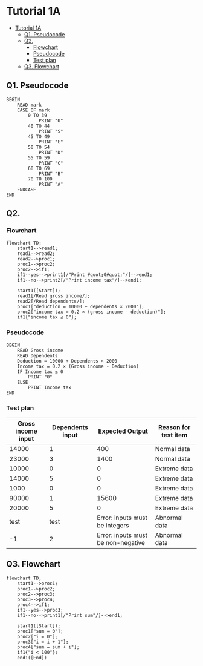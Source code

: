 # Tutorial 1A

- [Tutorial 1A](#tutorial-1a)
  - [Q1. Pseudocode](#q1-pseudocode)
  - [Q2.](#q2)
    - [Flowchart](#flowchart)
    - [Pseudocode](#pseudocode)
    - [Test plan](#test-plan)
  - [Q3. Flowchart](#q3-flowchart)

## Q1. Pseudocode

```
BEGIN
    READ mark
    CASE OF mark
        0 TO 39
            PRINT "U"
        40 TO 44
            PRINT "S"
        45 TO 49
            PRINT "E"
        50 TO 54 
            PRINT "D"
        55 TO 59
            PRINT "C"
        60 TO 69
            PRINT "B"
        70 TO 100
            PRINT "A"
    ENDCASE
END
```

## Q2.

### Flowchart

```mermaid
flowchart TD;
    start1-->read1;
    read1-->read2;
    read2-->proc1;
    proc1-->proc2;
    proc2-->if1;
    if1--yes-->print1[/"Print #quot;0#quot;"/]-->end1;
    if1--no-->print2[/"Print income tax"/]-->end1;

    start1([Start]);
    read1[/Read gross income/];
    read2[/Read dependents/];
    proc1["deduction = 10000 + dependents × 2000"];
    proc2["income tax = 0.2 × (gross income - deduction)"];
    if1{"income tax ≤ 0"};

```

### Pseudocode

```
BEGIN
    READ Gross income
    READ Dependents
    Deduction = 10000 + Dependents × 2000
    Income tax = 0.2 × (Gross income - Deduction)
    IF Income tax ≤ 0
        PRINT "0"
    ELSE 
        PRINT Income tax
END
```

### Test plan

| Gross income input | Dependents input | Expected Output                    | Reason for test item |
| ------------------ | ---------------- | ---------------------------------- | -------------------- |
| 14000              | 1                | 400                                | Normal data          |
| 23000              | 3                | 1400                               | Normal data          |
| 10000              | 0                | 0                                  | Extreme data         |
| 14000              | 5                | 0                                  | Extreme data         |
| 1000               | 0                | 0                                  | Extreme data         |
| 90000              | 1                | 15600                              | Extreme data         |
| 20000              | 5                | 0                                  | Extreme data         |
| test               | test             | Error: inputs must be integers     | Abnormal data        |
| -1                 | 2                | Error: inputs must be non-negative | Abnormal data        |

## Q3. Flowchart

```mermaid
flowchart TD;
    start1-->proc1;
    proc1-->proc2;
    proc2-->proc3;
    proc3-->proc4;
    proc4-->if1;
    if1--yes-->proc3;
    if1--no-->print1[/"Print sum"/]-->end1;

    start1([Start]);
    proc1["sum = 0"];
    proc2["i = 0"];
    proc3["i = i + 1"];
    proc4["sum = sum + i"];
    if1{"i < 100"};
    end1([End])

```